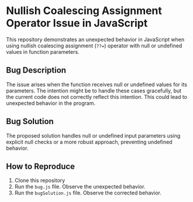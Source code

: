 # Nullish Coalescing Assignment Operator Issue in JavaScript

This repository demonstrates an unexpected behavior in JavaScript when using nullish coalescing assignment (`??=`) operator with null or undefined values in function parameters.

## Bug Description
The issue arises when the function receives null or undefined values for its parameters. The intention might be to handle these cases gracefully, but the current code does not correctly reflect this intention. This could lead to unexpected behavior in the program.

## Bug Solution
The proposed solution handles null or undefined input parameters using explicit null checks or a more robust approach, preventing undefined behavior.

## How to Reproduce
1. Clone this repository
2. Run the `bug.js` file. Observe the unexpected behavior.
3. Run the `bugSolution.js` file. Observe the corrected behavior.

